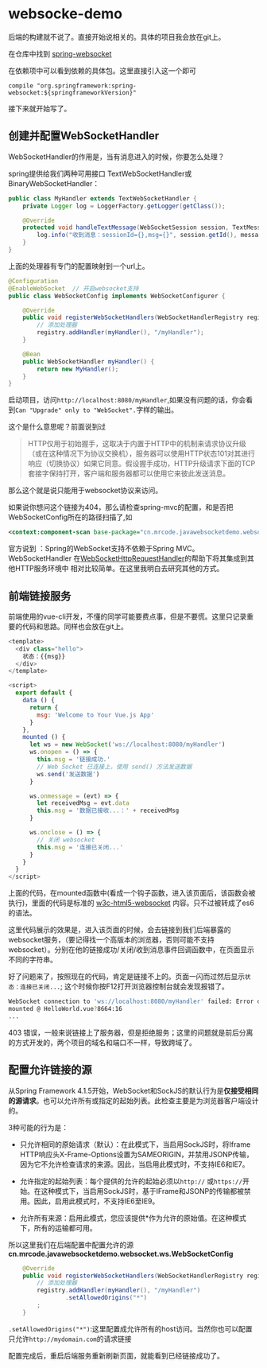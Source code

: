 # websocke-demo

后端的构建就不说了。直接开始说相关的。具体的项目我会放在git上。

在仓库中找到 [spring-websocket](http://mvnrepository.com/artifact/org.springframework/spring-websocket/4.2.3.RELEASE)

在依赖项中可以看到依赖的具体包。这里直接引入这一个即可

```
compile "org.springframework:spring-websocket:${springframeworkVersion}"
```

接下来就开始写了。
## 创建并配置WebSocketHandler

WebSocketHandler的作用是，当有消息进入的时候，你要怎么处理？

spring提供给我们两种可用接口 TextWebSocketHandler或BinaryWebSocketHandler：
```java
public class MyHandler extends TextWebSocketHandler {
    private Logger log = LoggerFactory.getLogger(getClass());

    @Override
    protected void handleTextMessage(WebSocketSession session, TextMessage message) throws Exception {
        log.info("收到消息：sessionId={},msg={}", session.getId(), message);
    }
}
```

上面的处理器有专门的配置映射到一个url上。
```java
@Configuration
@EnableWebSocket  // 开启websocket支持
public class WebSocketConfig implements WebSocketConfigurer {

    @Override
    public void registerWebSocketHandlers(WebSocketHandlerRegistry registry) {
        // 添加处理器
        registry.addHandler(myHandler(), "/myHandler");
    }

    @Bean
    public WebSocketHandler myHandler() {
        return new MyHandler();
    }
}

```

启动项目，访问`http://localhost:8080/myHandler`,如果没有问题的话，你会看到`Can "Upgrade" only to "WebSocket".`字样的输出。

这个是什么意思呢？前面说到过
> HTTP仅用于初始握手，这取决于内置于HTTP中的机制来请求协议升级（或在这种情况下为协议交换机），服务器可以使用HTTP状态101对其进行响应（切换协议）如果它同意。假设握手成功，HTTP升级请求下面的TCP套接字保持打开，客户端和服务器都可以使用它来彼此发送消息。

那么这个就是说只能用于websocket协议来访问。

如果说你想问这个链接为404，那么请检查spring-mvc的配置，和是否把WebSocketConfig所在的路径扫描了,如
```xml
<context:component-scan base-package="cn.mrcode.javawebsocketdemo.websocket"/>
```

官方说到 ：Spring的WebSocket支持不依赖于Spring MVC。WebSocketHandler 在[WebSocketHttpRequestHandler](https://docs.spring.io/spring-framework/docs/5.0.0.RELEASE/javadoc-api/org/springframework/web/socket/server/support/WebSocketHttpRequestHandler.html)的帮助下将其集成到其他HTTP服务环境中 相对比较简单。在这里我明白去研究其他的方式。

## 前端链接服务

前端使用的vue-cli开发，不懂的同学可能要费点事，但是不要慌。这里只记录重要的代码和思路。同样也会放在git上。

```javascript
<template>
  <div class="hello">
    状态：{{msg}}
  </div>
</template>

<script>
  export default {
    data () {
      return {
        msg: 'Welcome to Your Vue.js App'
      }
    },
    mounted () {
      let ws = new WebSocket('ws://localhost:8080/myHandler')
      ws.onopen = () => {
        this.msg = '链接成功.'
        // Web Socket 已连接上，使用 send() 方法发送数据
        ws.send('发送数据')
      }

      ws.onmessage = (evt) => {
        let receivedMsg = evt.data
        this.msg = '数据已接收...：' + receivedMsg
      }

      ws.onclose = () => {
        // 关闭 websocket
        this.msg = '连接已关闭...'
      }
    }
  }
</script>
```
上面的代码，在mounted函数中(看成一个钩子函数，进入该页面后，该函数会被执行)，里面的代码是标准的 [w3c-html5-websocket](https://www.w3cschool.cn/html5/html5-websocket.html) 内容。只不过被转成了es6的语法。 

这里代码展示的效果是，进入该页面的时候，会去链接到我们后端暴露的websocket服务，（要记得找一个高版本的浏览器，否则可能不支持websocket）。分别在他的链接成功/关闭/收到消息事件回调函数中，在页面显示不同的字符串。

好了问题来了，按照现在的代码，肯定是链接不上的。页面一闪而过然后显示`状态：连接已关闭...`; 这个时候你按F12打开浏览器控制台就会发现报错了。
```bash
WebSocket connection to 'ws://localhost:8080/myHandler' failed: Error during WebSocket handshake: Unexpected response code: 403
mounted @ HelloWorld.vue?8664:16
...
```

403 错误，一般来说链接上了服务器，但是拒绝服务；这里的问题就是前后分离的方式开发的，两个项目的域名和端口不一样，导致跨域了。


## 配置允许链接的源
从Spring Framework 4.1.5开始，WebSocket和SockJS的默认行为是**仅接受相同的源请求**。也可以允许所有或指定的起始列表。此检查主要是为浏览器客户端设计的。

3种可能的行为是：

 * 只允许相同的原始请求（默认）：在此模式下，当启用SockJS时，将Iframe HTTP响应头X-Frame-Options设置为SAMEORIGIN，并禁用JSONP传输，因为它不允许检查请求的来源。因此，当启用此模式时，不支持IE6和IE7。

* 允许指定的起始列表：每个提供的允许的起始必须以`http://` 或`https://`开始。在这种模式下，当启用SockJS时，基于IFrame和JSONP的传输都被禁用。因此，启用此模式时，不支持IE6至IE9。

* 允许所有来源：启用此模式，您应该提供*作为允许的原始值。在这种模式下，所有的运输都可用。

所以这里我们在后端配置中配置允许的源
**cn.mrcode.javawebsocketdemo.websocket.ws.WebSocketConfig**

```java
    @Override
    public void registerWebSocketHandlers(WebSocketHandlerRegistry registry) {
        // 添加处理器
        registry.addHandler(myHandler(), "/myHandler")
                .setAllowedOrigins("*")
        ;
    }
```
`.setAllowedOrigins("*")`:这里配置成允许所有的host访问。当然你也可以配置只允许`http://mydomain.com`的请求链接

配置完成后，重启后端服务重新刷新页面，就能看到已经链接成功了。
